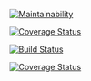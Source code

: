 [![Maintainability](https://api.codeclimate.com/v1/badges/494a680484727eb34440/maintainability)](https://codeclimate.com/github/kimpetertanui/Politico/maintainability)

[![Coverage Status](https://coveralls.io/repos/github/kimpetertanui/Politico/badge.svg)](https://coveralls.io/github/kimpetertanui/Politico)

[![Build Status](https://travis-ci.org/kimpetertanui/Politico.svg?branch=develop)](https://travis-ci.org/kimpetertanui/Politico)

[![Coverage Status](https://coveralls.io/repos/github/kimpetertanui/Politico/badge.svg?branch=develop)](https://coveralls.io/github/kimpetertanui/Politico?branch=develop)

